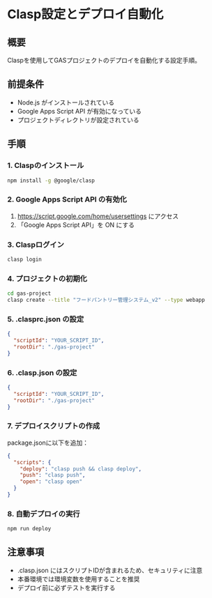 # Clasp設定とデプロイ自動化

## 概要
Claspを使用してGASプロジェクトのデプロイを自動化する設定手順。

## 前提条件
- Node.js がインストールされている
- Google Apps Script API が有効になっている
- プロジェクトディレクトリが設定されている

## 手順

### 1. Claspのインストール
```bash
npm install -g @google/clasp
```

### 2. Google Apps Script API の有効化
1. https://script.google.com/home/usersettings にアクセス
2. 「Google Apps Script API」を ON にする

### 3. Claspログイン
```bash
clasp login
```

### 4. プロジェクトの初期化
```bash
cd gas-project
clasp create --title "フードパントリー管理システム_v2" --type webapp
```

### 5. .clasprc.json の設定
```json
{
  "scriptId": "YOUR_SCRIPT_ID",
  "rootDir": "./gas-project"
}
```

### 6. .clasp.json の設定
```json
{
  "scriptId": "YOUR_SCRIPT_ID",
  "rootDir": "./gas-project"
}
```

### 7. デプロイスクリプトの作成
package.jsonに以下を追加：

```json
{
  "scripts": {
    "deploy": "clasp push && clasp deploy",
    "push": "clasp push",
    "open": "clasp open"
  }
}
```

### 8. 自動デプロイの実行
```bash
npm run deploy
```

## 注意事項
- .clasp.json にはスクリプトIDが含まれるため、セキュリティに注意
- 本番環境では環境変数を使用することを推奨
- デプロイ前に必ずテストを実行する